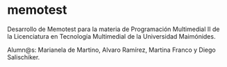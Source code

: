 # memotest
Desarrollo de Memotest para la materia de Programación Multimedial II de la Licenciatura en Tecnología Multimedial de la Universidad Maimónides.

Alumn@s: Marianela de Martino, Alvaro Ramírez, Martina Franco y Diego Salischiker.
